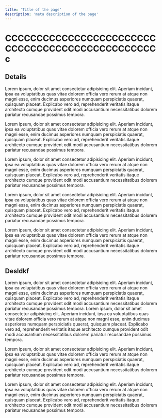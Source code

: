 ```yaml
---
title: 'Title of the page'
description: 'meta description of the page'
---
```


# CCCCCCCCCCCCCCCCCCCCCCCCCCCCCCCCCCCCCCCCCCCCCCCCc

## Details

Lorem ipsum, dolor sit amet consectetur adipisicing elit. Aperiam incidunt, ipsa ea voluptatibus quas vitae dolorem officia vero rerum at atque non magni esse, enim ducimus asperiores numquam perspiciatis quaerat, quisquam placeat. Explicabo vero ad, reprehenderit veritatis itaque architecto cumque provident odit modi accusantium necessitatibus dolorem pariatur recusandae possimus tempora.

Lorem ipsum, dolor sit amet consectetur adipisicing elit. Aperiam incidunt, ipsa ea voluptatibus quas vitae dolorem officia vero rerum at atque non magni esse, enim ducimus asperiores numquam perspiciatis quaerat, quisquam placeat. Explicabo vero ad, reprehenderit veritatis itaque architecto cumque provident odit modi accusantium necessitatibus dolorem pariatur recusandae possimus tempora.

Lorem ipsum, dolor sit amet consectetur adipisicing elit. Aperiam incidunt, ipsa ea voluptatibus quas vitae dolorem officia vero rerum at atque non magni esse, enim ducimus asperiores numquam perspiciatis quaerat, quisquam placeat. Explicabo vero ad, reprehenderit veritatis itaque architecto cumque provident odit modi accusantium necessitatibus dolorem pariatur recusandae possimus tempora.

Lorem ipsum, dolor sit amet consectetur adipisicing elit. Aperiam incidunt, ipsa ea voluptatibus quas vitae dolorem officia vero rerum at atque non magni esse, enim ducimus asperiores numquam perspiciatis quaerat, quisquam placeat. Explicabo vero ad, reprehenderit veritatis itaque architecto cumque provident odit modi accusantium necessitatibus dolorem pariatur recusandae possimus tempora.

Lorem ipsum, dolor sit amet consectetur adipisicing elit. Aperiam incidunt, ipsa ea voluptatibus quas vitae dolorem officia vero rerum at atque non magni esse, enim ducimus asperiores numquam perspiciatis quaerat, quisquam placeat. Explicabo vero ad, reprehenderit veritatis itaque architecto cumque provident odit modi accusantium necessitatibus dolorem pariatur recusandae possimus tempora.

## Desldkf

Lorem ipsum, dolor sit amet consectetur adipisicing elit. Aperiam incidunt, ipsa ea voluptatibus quas vitae dolorem officia vero rerum at atque non magni esse, enim ducimus asperiores numquam perspiciatis quaerat, quisquam placeat. Explicabo vero ad, reprehenderit veritatis itaque architecto cumque provident odit modi accusantium necessitatibus dolorem pariatur recusandae possimus tempora.
Lorem ipsum, dolor sit amet consectetur adipisicing elit. Aperiam incidunt, ipsa ea voluptatibus quas vitae dolorem officia vero rerum at atque non magni esse, enim ducimus asperiores numquam perspiciatis quaerat, quisquam placeat. Explicabo vero ad, reprehenderit veritatis itaque architecto cumque provident odit modi accusantium necessitatibus dolorem pariatur recusandae possimus tempora.

Lorem ipsum, dolor sit amet consectetur adipisicing elit. Aperiam incidunt, ipsa ea voluptatibus quas vitae dolorem officia vero rerum at atque non magni esse, enim ducimus asperiores numquam perspiciatis quaerat, quisquam placeat. Explicabo vero ad, reprehenderit veritatis itaque architecto cumque provident odit modi accusantium necessitatibus dolorem pariatur recusandae possimus tempora.

Lorem ipsum, dolor sit amet consectetur adipisicing elit. Aperiam incidunt, ipsa ea voluptatibus quas vitae dolorem officia vero rerum at atque non magni esse, enim ducimus asperiores numquam perspiciatis quaerat, quisquam placeat. Explicabo vero ad, reprehenderit veritatis itaque architecto cumque provident odit modi accusantium necessitatibus dolorem pariatur recusandae possimus tempora.
